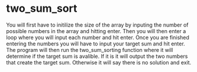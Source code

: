 # two_sum_sort
You will first have to initilize the size of the array by inputing the number of possible numbers in the array and hitting enter.
Then you will then enter a loop where you will input each number and hit enter.
Once you are finished entering the numbers you will have to input your target sum and hit enter.
The program will then run the two_sum_sorting function where it will determine if the target sum is avalible.
If it is it will output the two numbers that create the target sum.
Otherwise it will say there is no solution and exit.
